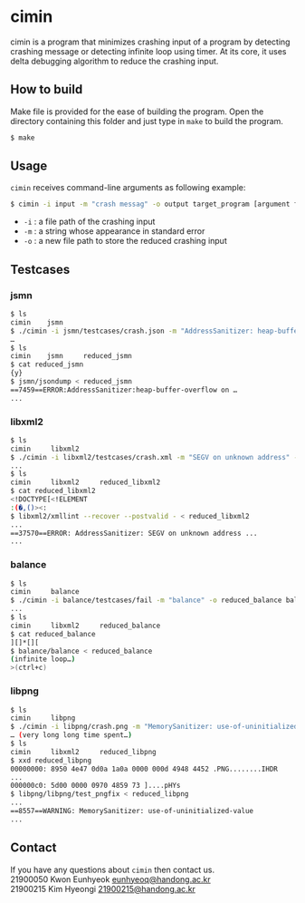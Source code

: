 # cimin

cimin is a program that minimizes crashing input of a program by detecting crashing message or detecting infinite loop using timer.
At its core, it uses delta debugging algorithm to reduce the crashing input. 

## How to build
Make file is provided for the ease of building the program. Open the directory containing this folder and just type in `make` to build the program.

```bash
$ make
```

## Usage
`cimin` receives command-line arguments as following example:
```bash
$ cimin -i input -m "crash messag" -o output target_program [argument for target program...]
```
- `-i` : a file path of the crashing input </br>
- `-m` : a string whose appearance in standard error </br>
- `-o` : a new file path to store the reduced crashing input </br>

## Testcases
### jsmn
```bash
$ ls
cimin    jsmn         
$ ./cimin -i jsmn/testcases/crash.json -m "AddressSanitizer: heap-buffer-overflow" -o reduced_jsmn jsmn/jsondump
…
$ ls
cimin    jsmn     reduced_jsmn
$ cat reduced_jsmn
{y}
$ jsmn/jsondump < reduced_jsmn
==7459==ERROR:AddressSanitizer:heap-buffer-overflow on …
...
```
### libxml2
```bash
$ ls
cimin     libxml2
$ ./cimin -i libxml2/testcases/crash.xml -m "SEGV on unknown address" -o reduced_libxml2 libxml2/xmllint --recover --postvalid -
...
$ ls
cimin     libxml2     reduced_libxml2
$ cat reduced_libxml2
<!DOCTYPE[<!ELEMENT
:(�,()><:
$ libxml2/xmllint --recover --postvalid - < reduced_libxml2
...
==37570==ERROR: AddressSanitizer: SEGV on unknown address ...
...
```
### balance
```bash
$ ls
cimin     balance         
$ ./cimin -i balance/testcases/fail -m "balance" -o reduced_balance balance/balance
...
$ ls
cimin     libxml2     reduced_balance
$ cat reduced_balance
][]*[][
$ balance/balance < reduced_balance
(infinite loop…)
>(ctrl+c)
```
### libpng
```bash
$ ls
cimin     libpng         
$ ./cimin -i libpng/crash.png -m "MemorySanitizer: use-of-uninitialized-value" -o reduced_libpng libpng/libpng/test_pngfix
… (very long long time spent…)
$ ls
cimin     libxml2     reduced_libpng
$ xxd reduced_libpng
00000000: 8950 4e47 0d0a 1a0a 0000 000d 4948 4452 .PNG........IHDR
...
000000c0: 5d00 0000 0970 4859 73 ]....pHYs
$ libpng/libpng/test_pngfix < reduced_libpng
...
==8557==WARNING: MemorySanitizer: use-of-uninitialized-value
...
```
## Contact
If you have any questions about `cimin` then contact us.<br>
21900050 Kwon Eunhyeok eunhyeoq@handong.ac.kr<br>
21900215 Kim Hyeongi 21900215@handong.ac.kr<br>
